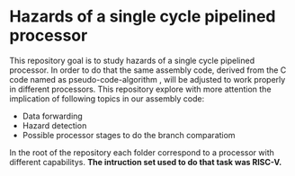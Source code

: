 # Hazards of a single cycle pipelined processor
This repository goal is to study hazards of a single cycle pipelined processor. In order to do that the same assembly code, derived from the C code named as pseudo-code-algorithm , will be adjusted to work properly in different processors. This repository explore with more attention the implication of following topics in our assembly code:
- Data forwarding
- Hazard detection
- Possible processor stages to do the branch comparatiom

In the root of the repository each folder correspond to a processor with different capabilitys.
**The intruction set used to do that task was RISC-V.**
